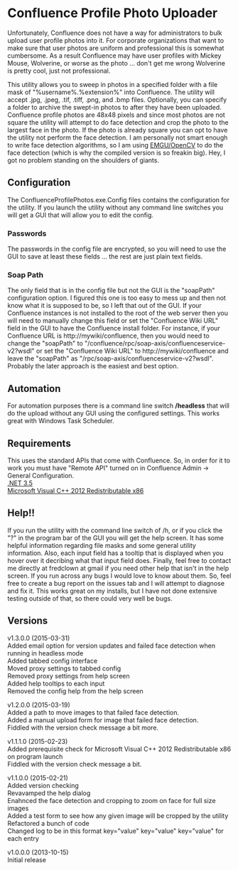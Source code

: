 ﻿# Confluence Profile Photo Uploader #
Unfortunately, Confluence does not have a way for administrators to bulk upload user profile photos into it. For corporate organizations that want to make sure that user photos are uniform and professional this is somewhat cumbersome. As a result Confluence may have user profiles with Mickey Mouse, Wolverine, or worse as the photo ... don't get me wrong Wolverine is pretty cool, just not professional.

This utility allows you to sweep in photos in a specified folder with a file mask of "%username%.%extension%" into Confluence. The utility will accept .jpg, .jpeg, .tif, .tiff, .png, and .bmp files. Optionally, you can specify a folder to archive the swept-in photos to after they have been uploaded. Confluence profile photos are 48x48 pixels and since most photos are not square the utility will attempt to do face detection and crop the photo to the largest face in the photo. If the photo is already square you can opt to have the utility not perform the face detection. I am personally not smart enough to write face detection algorithms, so I am using [EMGU/OpenCV](http://www.emgu.com/wiki/index.php/Main_Page "EMGU/OpenCV") to do the face detection (which is why the compiled version is so freakin big). Hey, I got no problem standing on the shoulders of giants.

## Configuration ##
The ConfluenceProfilePhotos.exe.Config files contains the configuration for the utility. If you launch the utility without any command line switches you will get a GUI that will allow you to edit the config.
### Passwords ###
The passwords in the config file are encrypted, so you will need to use the GUI to save at least these fields ... the rest are just plain text fields.
### Soap Path ###
The only field that is in the config file but not the GUI is the "soapPath" configuration option. I figured this one is too easy to mess up and then not know what it is supposed to be, so I left that out of the GUI. If your Confluence instances is not installed to the root of the web server then you will need to manually change this field or set the "Confluence Wiki URL" field in the GUI to have the Confluence install folder. For instance, if your Confluence URL is http://mywiki/confluence, then you would need to change the "soapPath" to "/confluence/rpc/soap-axis/confluenceservice-v2?wsdl" or set the "Confluence Wiki URL" to http://mywiki/confluence and leave the "soapPath" as "/rpc/soap-axis/confluenceservice-v2?wsdl". Probably the later approach is the easiest and best option.

## Automation ##
For automation purposes there is a command line switch __/headless__ that will do the upload without any GUI using the configured settings. This works great with Windows Task Scheduler.

## Requirements ##
This uses the standard APIs that come with Confluence. So, in order for it to work you must have "Remote API" turned on in Confluence Admin -> General Configuration.  
[.NET 3.5](http://www.microsoft.com/en-us/download/details.aspx?id=21)  
[Microsoft Visual C++ 2012 Redistributable x86](http://www.microsoft.com/en-us/download/details.aspx?id=30679)  

## Help!! ##
If you run the utility with the command line switch of /h, or if you click the "?" in the program bar of the GUI you will get the help screen. It has some helpful information regarding file masks and some general utility information. Also, each input field has a tooltip that is displayed when you hover over it decribing what that input field does. Finally, feel free to contact me directly at fredclown at gmail if you need other help that isn't in the help screen. If you run across any bugs I would love to know about them. So, feel free to create a bug report on the issues tab and I will attempt to diagnose and fix it. This works great on my installs, but I have not done extensive testing outside of that, so there could very well be bugs.

## Versions ##
v1.3.0.0 (2015-03-31)  
Added email option for version updates and failed face detection when running in headless mode  
Added tabbed config interface  
Moved proxy settings to tabbed config  
Removed proxy settings from help screen  
Added help tooltips to each input  
Removed the config help from the help screen  

v1.2.0.0 (2015-03-19)  
Added a path to move images to that failed face detection.  
Added a manual upload form for image that failed face detection.  
Fiddled with the version check message a bit more.  

v1.1.1.0 (2015-02-23)  
Added prerequisite check for Microsoft Visual C++ 2012 Redistributable x86 on program launch  
Fiddled with the version check message a bit.  

v1.1.0.0 (2015-02-21)  
Added version checking  
Revavamped the help dialog  
Enahnced the face detection and cropping to zoom on face for full size images  
Added a test form to see how any given image will be cropped by the utility  
Refactored a bunch of code  
Changed log to be in this format key="value" key="value" key="value" for each entry  

v1.0.0.0 (2013-10-15)  
Initial release